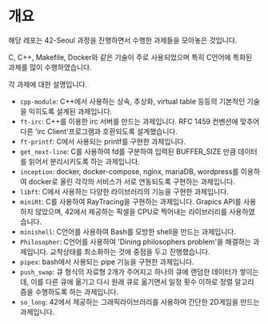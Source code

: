 # 개요
해당 레포는 42-Seoul 과정을 진행하면서 수행한 과제들을 모아놓은 것입니다.

C, C++, Makefile, Docker와 같은 기술이 주로 사용되었으며 특히 C언어에 특화된 과제를 많이 수행하였습니다.

각 과제에 대한 설명입니다.
- `cpp-module`: C++에서 사용하는 상속, 추상화, virtual table 등등의 기본적인 기술을 익히도록 설계된 과제입니다.
- `ft-irc`: C++를 이용한 irc 서버를 만드는 과제입니다. RFC 1459 컨벤션에 맞추어 다른 'irc Client'프로그램과 호환되도록 설계했습니다.
- `ft-printf`: C에서 사용되는 printf를 구현한 과제입니다.
- `get_next-line`: C를 사용하여 fd를 구분하여 입력된 BUFFER_SIZE 만큼 데이터를 읽어서 분리시키도록 하는 과제입니다.
- `inception`: docker, docker-compose, nginx, mariaDB, wordpress를 이용하여 docker로 올린 각각의 서비스가 서로 연동되도록 구현하는 과제입니다.
- `libft`: C에서 사용하는 다양한 라이브러리의 기능을 구현한 과제입니다.
- `miniRt`: C를 사용하여 RayTracing을 구현하는 과제입니다. Grapics API를 사용하지 않았으며, 42에서 제공하는 픽셀을 CPU로 찍어내는 라이브러리를 사용하였습니다.
- `minishell`: C언어를 사용하여 Bash를 모방한 shell을 만드는 과제입니다.
- `Philosopher`: C언어를 사용하여 'Dining philosophers problem'을 해결하는 과제입니다. 교착상태를 최소화하는 것에 중점을 두고 진행했습니다.
- `pipex`: bash에서 사용되는 pipe 기능을 구현한 과제입니다.
- `push_swap`: 큐 형식의 자료형 2개가 주어지고 하나의 큐에 랜덤한 데이터가 쌓이는데, 이를 다른 큐에 옮기고 다시 원래 큐로 옮기면서 일정 횟수 이하로 정렬 알고리즘을 수행하도록 하는 과제입니다.
- `so_long`: 42에서 제공하는 그래픽라이브러리를 사용하여 간단한 2D게임을 만드는 과제입니다.
